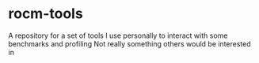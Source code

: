 # rocm-tools
A repository for a set of tools I use personally to interact with some benchmarks and profiling 
Not really something others would be interested in
